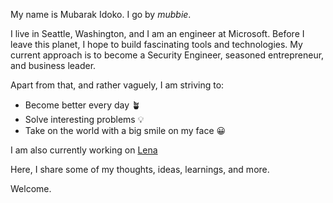 My name is Mubarak Idoko. I go by *mubbie*.

I live in Seattle, Washington, and I am an engineer at Microsoft. Before I leave this planet, I hope to build fascinating tools and technologies. My current approach is to become a Security Engineer, seasoned entrepreneur, and business leader.

Apart from that, and rather vaguely, I am striving to: 
- Become better every day 🪴
- Solve interesting problems 💡
- Take on the world with a big smile on my face 😀

I am also currently working on [Lena](https://lena.africa/)

Here, I share some of my thoughts, ideas, learnings, and more.

Welcome.
